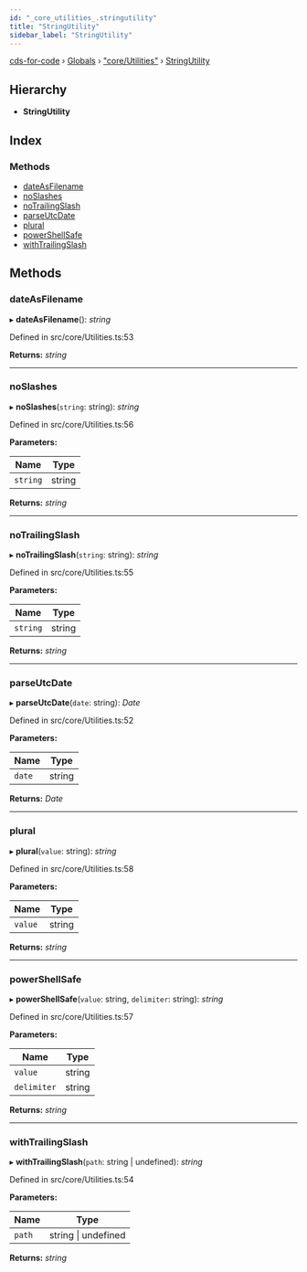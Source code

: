 ```yaml
---
id: "_core_utilities_.stringutility"
title: "StringUtility"
sidebar_label: "StringUtility"
---
```


[cds-for-code](../index.md) › [Globals](../globals.md) › ["core/Utilities"](../modules/_core_utilities_.md) › [StringUtility](_core_utilities_.stringutility.md)

## Hierarchy

* **StringUtility**

## Index

### Methods

* [dateAsFilename](_core_utilities_.stringutility.md#dateasfilename)
* [noSlashes](_core_utilities_.stringutility.md#noslashes)
* [noTrailingSlash](_core_utilities_.stringutility.md#notrailingslash)
* [parseUtcDate](_core_utilities_.stringutility.md#parseutcdate)
* [plural](_core_utilities_.stringutility.md#plural)
* [powerShellSafe](_core_utilities_.stringutility.md#powershellsafe)
* [withTrailingSlash](_core_utilities_.stringutility.md#withtrailingslash)

## Methods

###  dateAsFilename

▸ **dateAsFilename**(): *string*

Defined in src/core/Utilities.ts:53

**Returns:** *string*

___

###  noSlashes

▸ **noSlashes**(`string`: string): *string*

Defined in src/core/Utilities.ts:56

**Parameters:**

Name | Type |
------ | ------ |
`string` | string |

**Returns:** *string*

___

###  noTrailingSlash

▸ **noTrailingSlash**(`string`: string): *string*

Defined in src/core/Utilities.ts:55

**Parameters:**

Name | Type |
------ | ------ |
`string` | string |

**Returns:** *string*

___

###  parseUtcDate

▸ **parseUtcDate**(`date`: string): *Date*

Defined in src/core/Utilities.ts:52

**Parameters:**

Name | Type |
------ | ------ |
`date` | string |

**Returns:** *Date*

___

###  plural

▸ **plural**(`value`: string): *string*

Defined in src/core/Utilities.ts:58

**Parameters:**

Name | Type |
------ | ------ |
`value` | string |

**Returns:** *string*

___

###  powerShellSafe

▸ **powerShellSafe**(`value`: string, `delimiter`: string): *string*

Defined in src/core/Utilities.ts:57

**Parameters:**

Name | Type |
------ | ------ |
`value` | string |
`delimiter` | string |

**Returns:** *string*

___

###  withTrailingSlash

▸ **withTrailingSlash**(`path`: string | undefined): *string*

Defined in src/core/Utilities.ts:54

**Parameters:**

Name | Type |
------ | ------ |
`path` | string &#124; undefined |

**Returns:** *string*

